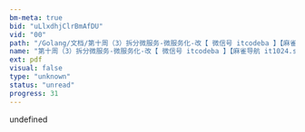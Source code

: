 ```yaml
---
bm-meta: true
bid: "uLlxdhjClrBmAfDU"
vid: "00"
path: "/Golang/文档/第十周（3）拆分微服务-微服务化-改【 微信号 itcodeba 】【麻雀导航 it1024.site】.pdf"
name: "第十周（3）拆分微服务-微服务化-改【 微信号 itcodeba 】【麻雀导航 it1024.site】"
ext: pdf
visual: false
type: "unknown"
status: "unread"
progress: 31
---
```

undefined